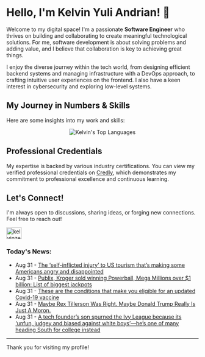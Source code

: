 # Hello, I'm Kelvin Yuli Andrian! 👋

Welcome to my digital space! I'm a passionate **Software Engineer** who thrives on building and collaborating to create meaningful technological solutions. For me, software development is about solving problems and adding value, and I believe that collaboration is key to achieving great things.

I enjoy the diverse journey within the tech world, from designing efficient backend systems and managing infrastructure with a DevOps approach, to crafting intuitive user experiences on the frontend. I also have a keen interest in cybersecurity and exploring low-level systems.

## My Journey in Numbers & Skills

Here are some insights into my work and skills:

<p align="center">
  <img src="https://github-readme-stats.vercel.app/api/top-langs/?username=kelvinzer0&layout=compact&theme=radical" alt="Kelvin's Top Languages" />
</p>

## Professional Credentials

My expertise is backed by various industry certifications. You can view my verified professional credentials on [Credly](https://www.credly.com/users/kelvin-yuli-andrian/badges), which demonstrates my commitment to professional excellence and continuous learning.

## Let's Connect!

I'm always open to discussions, sharing ideas, or forging new connections. Feel free to reach out!

<p align="left">
    <a href="https://linkedin.com/in/kelvinzero" target="blank"><img align="center" src="https://cdn.jsdelivr.net/npm/simple-icons@3.0.1/icons/linkedin.svg" alt="kelvinzero" height="30" width="40" /></a>
</p>

### Today's News:

<!-- feed start -->
- Aug 31 - [The ‘self-inflicted injury’ to US tourism that’s making some Americans angry and disappointed](https://www.yahoo.com/news/articles/self-inflicted-injury-us-tourism-130005171.html)
- Aug 31 - [Publix, Kroger sold winning Powerball, Mega Millions over $1 billion: List of biggest jackpots](https://www.yahoo.com/news/articles/publix-kroger-sold-winning-powerball-125621309.html)
- Aug 31 - [These are the conditions that make you eligible for an updated Covid-19 vaccine](https://www.yahoo.com/news/articles/conditions-eligible-updated-covid-19-120006123.html)
- Aug 31 - [Maybe Rex Tillerson Was Right. Maybe Donald Trump Really Is Just A Moron.](https://www.yahoo.com/news/articles/maybe-rex-tillerson-maybe-donald-120017876.html)
- Aug 31 - [A tech founder’s son spurned the Ivy League because its ‘unfun, judgey and biased against white boys’—he’s one of many heading South for college instead](https://www.yahoo.com/news/articles/tech-founder-son-spurned-ivy-110000408.html)
<!-- feed end -->

---

Thank you for visiting my profile!
